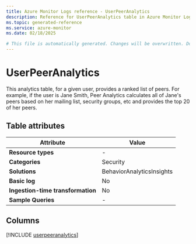 ```yaml
---
title: Azure Monitor Logs reference - UserPeerAnalytics
description: Reference for UserPeerAnalytics table in Azure Monitor Logs.
ms.topic: generated-reference
ms.service: azure-monitor
ms.date: 02/18/2025

# This file is automatically generated. Changes will be overwritten. Do not change this file directly.
---
```


# UserPeerAnalytics

This analytics table, for a given user, provides a ranked list of peers. For example, if the user is Jane Smith, Peer Analytics calculates all of Jane's peers based on her mailing list, security groups, etc and provides the top 20 of her peers.


## Table attributes

|Attribute|Value|
|---|---|
|**Resource types**|-|
|**Categories**|Security|
|**Solutions**| BehaviorAnalyticsInsights|
|**Basic log**|No|
|**Ingestion-time transformation**|No|
|**Sample Queries**|-|



## Columns
  
[!INCLUDE [userpeeranalytics](~/reusable-content/ce-skilling/azure/includes/azure-monitor/reference/tables/userpeeranalytics-include.md)]
